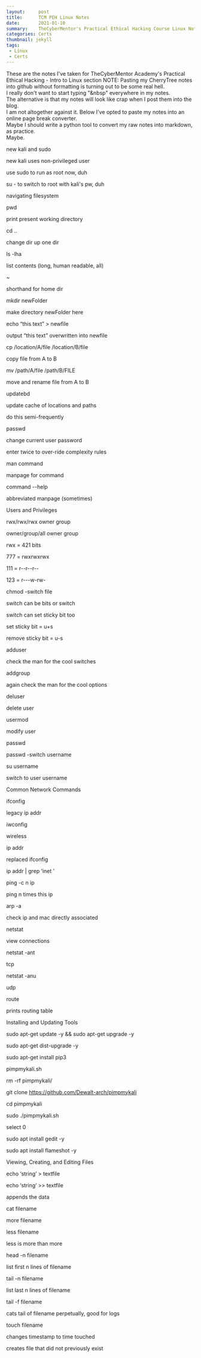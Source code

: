 ```yaml
---
layout:     post
title:      TCM PEH Linux Notes
date:       2021-01-10
summary:    TheCyberMentor's Practical Ethical Hacking Course Linux Notes
categories: Certs
thumbnail: jekyll
tags:
 - Linux
 - Certs
---
```


These are the notes I've taken for TheCyberMentor Academy's Practical Ethical Hacking - Intro to Linux section
NOTE: Pasting my CherryTree notes into github without formatting is turning out to be some real hell.  
I really don't want to start typing "&nbsp" everywhere in my notes.  
The alternative is that my notes will look like crap when I post them into the blog.  
I am not altogether against it.  Below I've opted to paste my notes into an online page break converter.  
Maybe I should write a python tool to convert my raw notes into markdown, as practice.  
Maybe.  

new kali and sudo

 new kali uses non-privileged user

 use sudo to run as root now, duh

 su - to switch to root with kali's pw, duh

 

navigating filesystem

 pwd

 print present working directory

 cd ..

 change dir up one dir

 ls -lha

 list contents (long, human readable, all)

 ~

 shorthand for home dir

 mkdir newFolder

 make directory newFolder here

 echo “this text” > newfile

 output “this text” overwritten into newfile

 cp /location/A/file /location/B/file

 copy file from A to B

 mv /path/A/file /path/B/FILE

 move and rename file from A to B

 updatebd

 update cache of locations and paths

 do this semi-frequently

 passwd

 change current user password

 enter twice to over-ride complexity rules

 man command

 manpage for command

 command --help

 abbreviated manpage (sometimes)

Users and Privileges

 rwx/rwx/rwx owner group

 owner/group/all owner group

 rwx = 421 bits

 777 = rwxrwxrwx

 111 = r--r--r--

 123 = r---w-rw-

 chmod -switch file

 switch can be bits or switch

 switch can set sticky bit too

 set sticky bit = u+s

 remove sticky bit = u-s

 adduser

 check the man for the cool switches

 addgroup

 again check the man for the cool options

 deluser

 delete user

 usermod

 modify user

 passwd

 passwd -switch username

 su username

 switch to user username

Common Network Commands

 ifconfig

 legacy ip addr

 iwconfig

 wireless 

 ip addr

 replaced ifconfig

 ip addr | grep ‘inet ’

 ping -c n ip

 ping n times this ip

 arp -a

 check ip and mac directly associated

 netstat

 view connections

 netstat -ant 

 tcp

 netstat -anu

 udp

 route

 prints routing table

Installing and Updating Tools

 sudo apt-get update -y && sudo apt-get upgrade -y

 sudo apt-get dist-upgrade -y

 sudo apt-get install pip3

 pimpmykali.sh

 rm -rf pimpmykali/

 git clone https://github.com/Dewalt-arch/pimpmykali

 cd pimpmykali

 sudo ./pimpmykali.sh

 select 0

 sudo apt install gedit -y

 sudo apt install flameshot -y

Viewing, Creating, and Editing Files

 echo ‘string’ > textfile

 echo ‘string’ >> textfile

 appends the data

 cat filename

 more filename

 less filename

 less is more than more

 head -n filename

 list first n lines of filename

 tail -n filename

 list last n lines of filename

 tail -f filename

 cats tail of filename perpetually, good for logs

 touch filename

 changes timestamp to time touched

 creates file that did not previously exist

 
